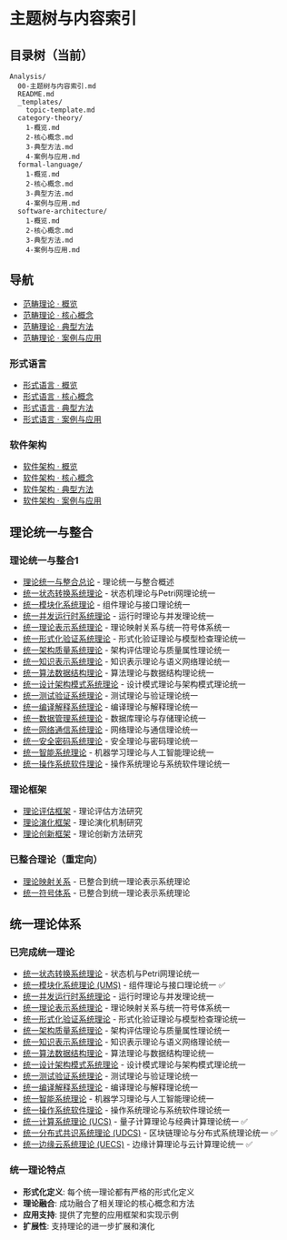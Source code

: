 # 主题树与内容索引

## 目录树（当前）

```text
Analysis/
  00-主题树与内容索引.md
  README.md
  _templates/
    topic-template.md
  category-theory/
    1-概览.md
    2-核心概念.md
    3-典型方法.md
    4-案例与应用.md
  formal-language/
    1-概览.md
    2-核心概念.md
    3-典型方法.md
    4-案例与应用.md
  software-architecture/
    1-概览.md
    2-核心概念.md
    3-典型方法.md
    4-案例与应用.md
```

## 导航

- [范畴理论 · 概览](./category-theory/1-概览.md)
- [范畴理论 · 核心概念](./category-theory/2-核心概念.md)
- [范畴理论 · 典型方法](./category-theory/3-典型方法.md)
- [范畴理论 · 案例与应用](./category-theory/4-案例与应用.md)

### 形式语言

- [形式语言 · 概览](./formal-language/1-概览.md)
- [形式语言 · 核心概念](./formal-language/2-核心概念.md)
- [形式语言 · 典型方法](./formal-language/3-典型方法.md)
- [形式语言 · 案例与应用](./formal-language/4-案例与应用.md)

### 软件架构

- [软件架构 · 概览](./software-architecture/1-概览.md)
- [软件架构 · 核心概念](./software-architecture/2-核心概念.md)
- [软件架构 · 典型方法](./software-architecture/3-典型方法.md)
- [软件架构 · 案例与应用](./software-architecture/4-案例与应用.md)

## 理论统一与整合

### 理论统一与整合1

- [理论统一与整合总论](07-理论统一与整合/00-理论统一与整合总论.md) - 理论统一与整合概述
- [统一状态转换系统理论](07-理论统一与整合/01-统一状态转换系统理论.md) - 状态机理论与Petri网理论统一
- [统一模块化系统理论](07-理论统一与整合/02-统一模块化系统理论.md) - 组件理论与接口理论统一
- [统一并发运行时系统理论](07-理论统一与整合/03-统一并发运行时系统理论.md) - 运行时理论与并发理论统一
- [统一理论表示系统理论](07-理论统一与整合/04-统一理论表示系统理论.md) - 理论映射关系与统一符号体系统一
- [统一形式化验证系统理论](07-理论统一与整合/05-统一形式化验证系统理论.md) - 形式化验证理论与模型检查理论统一
- [统一架构质量系统理论](07-理论统一与整合/06-统一架构质量系统理论.md) - 架构评估理论与质量属性理论统一
- [统一知识表示系统理论](07-理论统一与整合/07-统一知识表示系统理论.md) - 知识表示理论与语义网络理论统一
- [统一算法数据结构理论](07-理论统一与整合/10-统一算法数据结构理论.md) - 算法理论与数据结构理论统一
- [统一设计架构模式系统理论](07-理论统一与整合/11-统一设计架构模式系统理论.md) - 设计模式理论与架构模式理论统一
- [统一测试验证系统理论](07-理论统一与整合/12-统一测试验证系统理论.md) - 测试理论与验证理论统一
- [统一编译解释系统理论](07-理论统一与整合/13-统一编译解释系统理论.md) - 编译理论与解释理论统一
- [统一数据管理系统理论](07-理论统一与整合/14-统一数据管理系统理论.md) - 数据库理论与存储理论统一
- [统一网络通信系统理论](07-理论统一与整合/15-统一网络通信系统理论.md) - 网络理论与通信理论统一
- [统一安全密码系统理论](07-理论统一与整合/16-统一安全密码系统理论.md) - 安全理论与密码理论统一
- [统一智能系统理论](07-理论统一与整合/17-统一智能系统理论.md) - 机器学习理论与人工智能理论统一
- [统一操作系统软件理论](07-理论统一与整合/18-统一操作系统软件理论.md) - 操作系统理论与系统软件理论统一

### 理论框架

- [理论评估框架](07-理论统一与整合/05-理论评估框架.md) - 理论评估方法研究
- [理论演化框架](07-理论统一与整合/06-理论演化框架.md) - 理论演化机制研究
- [理论创新框架](07-理论统一与整合/07-理论创新框架.md) - 理论创新方法研究

### 已整合理论（重定向）

- [理论映射关系](07-理论统一与整合/01-理论映射关系.md) - 已整合到统一理论表示系统理论
- [统一符号体系](07-理论统一与整合/02-统一符号体系.md) - 已整合到统一理论表示系统理论

## 统一理论体系

### 已完成统一理论

- [统一状态转换系统理论](04-形式模型理论体系/00-形式模型理论统一总论.md) - 状态机与Petri网理论统一
- [统一模块化系统理论 (UMS)](04-软件架构理论体系/统一模块化系统理论.md) - 组件理论与接口理论统一 ✅
- [统一并发运行时系统理论](05-编程语言理论体系/07-统一并发运行时系统理论.md) - 运行时理论与并发理论统一
- [统一理论表示系统理论](07-理论统一与整合/08-统一理论表示系统理论.md) - 理论映射关系与统一符号体系统一
- [统一形式化验证系统理论](04-形式模型理论体系/09-统一形式化验证系统理论.md) - 形式化验证理论与模型检查理论统一
- [统一架构质量系统理论](04-软件架构理论体系/10-统一架构质量系统理论.md) - 架构评估理论与质量属性理论统一
- [统一知识表示系统理论](07-理论统一与整合/09-统一知识表示系统理论.md) - 知识表示理论与语义网络理论统一
- [统一算法数据结构理论](07-理论统一与整合/10-统一算法数据结构理论.md) - 算法理论与数据结构理论统一
- [统一设计架构模式系统理论](07-理论统一与整合/11-统一设计架构模式系统理论.md) - 设计模式理论与架构模式理论统一
- [统一测试验证系统理论](07-理论统一与整合/12-统一测试验证系统理论.md) - 测试理论与验证理论统一
- [统一编译解释系统理论](07-理论统一与整合/13-统一编译解释系统理论.md) - 编译理论与解释理论统一
- [统一智能系统理论](07-理论统一与整合/17-统一智能系统理论.md) - 机器学习理论与人工智能理论统一
- [统一操作系统软件理论](07-理论统一与整合/18-统一操作系统软件理论.md) - 操作系统理论与系统软件理论统一
- [统一计算系统理论 (UCS)](07-理论统一与整合/19-统一计算系统理论.md) - 量子计算理论与经典计算理论统一 ✅
- [统一分布式共识系统理论 (UDCS)](07-理论统一与整合/20-统一分布式共识系统理论.md) - 区块链理论与分布式系统理论统一 ✅
- [统一边缘云系统理论 (UECS)](07-理论统一与整合/21-统一边缘云系统理论.md) - 边缘计算理论与云计算理论统一 ✅

### 统一理论特点

- **形式化定义**: 每个统一理论都有严格的形式化定义
- **理论融合**: 成功融合了相关理论的核心概念和方法
- **应用支持**: 提供了完整的应用框架和实现示例
- **扩展性**: 支持理论的进一步扩展和演化
